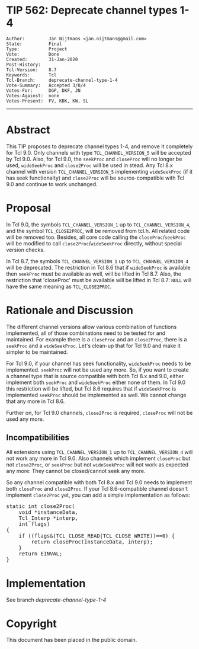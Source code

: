 # TIP 562: Deprecate channel types 1-4
	Author:         Jan Nijtmans <jan.nijtmans@gmail.com>
	State:          Final
	Type:           Project
	Vote:           Done
	Created:        31-Jan-2020
	Post-History:
	Tcl-Version:    8.7
	Keywords:       Tcl
	Tcl-Branch:     deprecate-channel-type-1-4
	Vote-Summary:	Accepted 3/0/4
	Votes-For:		DGP, DKF, JN
	Votes-Against:	none
	Votes-Present:	FV, KBK, KW, SL
-----

# Abstract

This TIP proposes to deprecate channel types 1-4, and remove it completely
for Tcl 9.0. Only channels with type `TCL_CHANNEL_VERSION_5` will be
accepted by Tcl 9.0. Also, for Tcl 9.0, the `seekProc` and `closeProc`
will no longer be used, `wideSeekProc` and `close2Proc` will be used
in stead. Any Tcl 8.x channel with version `TCL_CHANNEL_VERSION_5`
implementing `wideSeekProc` (if it has seek functionalty) and
`close2Proc` will be source-compatible with Tcl 9.0 and continue
to work unchanged.

# Proposal

In Tcl 9.0, the symbols `TCL_CHANNEL_VERSION_1` up to `TCL_CHANNEL_VERSION_4`,
and the symbol `TCL_CLOSE2PROC`, will be removed from tcl.h. All related
code will be removed too. Besides, all core code calling the
`closeProc`/`seekProc` will be modified to call `close2Proc`/`wideSeekProc`
directly, without special version checks.

In Tcl 8.7, the symbols `TCL_CHANNEL_VERSION_1` up to `TCL_CHANNEL_VERSION_4`
will be deprecated. The restriction in Tcl 8.6 that if `wideSeekProc` is
available then `seekProc` must be available as well, will be lifted in Tcl 8.7.
Also, the restriction that 'closeProc' must be available will be lifted
in Tcl 8.7: `NULL` will have the same meaning as `TCL_CLOSE2PROC`.

# Rationale and Discussion

The different channel versions allow various combination of functions
implemented, all of those combinations need to be tested for and
maintained. For example there is a `closeProc` and an `close2Proc`,
there is a `seekProc` and a `wideSeekProc`. Let's clean-up that
for Tcl 9.0 and make it simpler to be maintained.

For Tcl 9.0, if your channel has seek functionality, `wideSeekProc`
needs to be implemented. `seekProc` will not be used any more. So,
if you want to create a channel type that is source compatible with
both Tcl 8.x and 9.0, either implement both `seekProc` and
`wideSeekProc` either none of them. In Tcl 9.0 this restriction
will be lifted, but Tcl 8.6 requires that if `wideSeekProc` is
implemented `seekProc` should be implemented as well. We cannot
change that any more in Tcl 8.6.

Further on, for Tcl 9.0 channels, `close2Proc` is required,
`closeProc` will not be used any more.

## Incompatibilities

All extensions using `TCL_CHANNEL_VERSION_1` up to `TCL_CHANNEL_VERSION_4` will
not work any more in Tcl 9.0. Also channels which implement `closeProc` but
not `close2Proc`, or `seekProc` but not `wideSeekProc` will not work
as expected any more: They cannot be closed/cannot seek any more.

So any channel compatible with both Tcl 8.x and Tcl 9.0 needs
to implement both `closeProc` and `close2Proc`. If your Tcl
8.6-compatible channel doesn't implement `close2Proc` yet,
you can add a simple implementation as follows:

<pre>
static int close2Proc(
    void *instanceData,
    Tcl_Interp *interp,
    int flags)
{
    if ((flags&(TCL_CLOSE_READ|TCL_CLOSE_WRITE))==0) {
        return closeProc(instanceData, interp);
    }
    return EINVAL;
}
</pre>

# Implementation

See branch _deprecate-channel-type-1-4_

# Copyright

This document has been placed in the public domain. 

